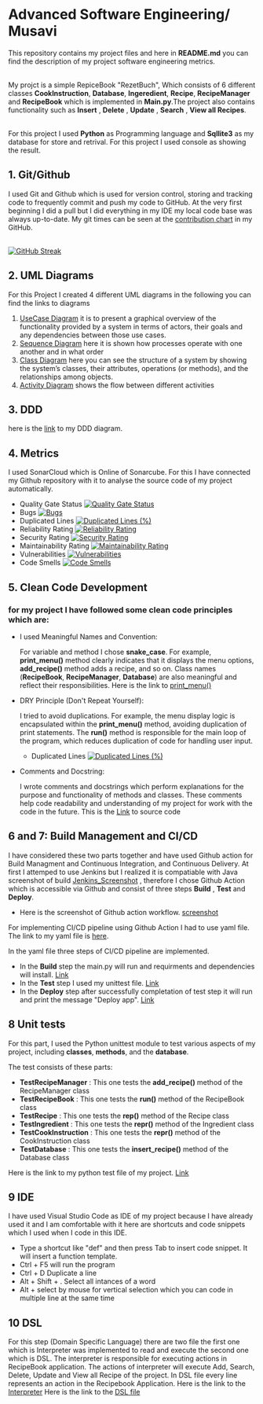 # Advanced Software Engineering/ Musavi
This repository contains my project files and here in **README.md** you can find the description of my project software engineering metrics.<br><br>

My projct is a simple RepiceBook "RezetBuch", Which consists of 6 different classes **CookInstruction**, **Database**, **Ingeredient**, **Recipe**, **RecipeManager** and **RecipeBook** which is implemented in **Main.py**.The project also contains functionality such as **Insert** , **Delete** , **Update** , **Search** , **View all Recipes**.<br><br>


For this project I used **Python** as Programming language and **Sqllite3** as my database for store and retrival. For this project I used console as showing the result.<br>


## 1. Git/Github 
I used Git and Github which is used for version control, storing and tracking code to frequently commit and push my code to GitHub. At the very first beginning I did a pull but I did everything in my IDE my local code base was always up-to-date. My git times can be seen at the [contribution chart](https://github.com/semmusavi?tab=overview&from=2024-03-01&to=2024-03-01) in my GitHub.<br><br>

[![GitHub Streak](https://github-readme-streak-stats.herokuapp.com/?user=semmusavi&theme=cobalt)](https://github.com/semmusavi/st_project)  

## 2. UML Diagrams
For this Project I created 4 different UML diagrams in the following you can find the links to diagrams <br>
  1. [UseCase Diagram](https://github.com/semmusavi/st_project/blob/main/UML/Usecase_Diagram.png) it is to present a graphical overview of the functionality provided by a system in terms of actors, their goals and any dependencies between those use cases.<br>
  2. [Sequence Diagram](https://github.com/semmusavi/st_project/blob/main/UML/Sequence_Diagram.png) here it is shown how processes operate with one another and in what order <br>
  3. [Class Diagram](https://github.com/semmusavi/st_project/blob/main/UML/Class_Diagram.png) here you can see the structure of a system by showing the system’s classes, their attributes, operations (or methods), and the relationships among objects.<br>
  4. [Activity Diagram](https://github.com/semmusavi/st_project/blob/main/UML/Activity_diagram.png) shows the flow between different activities<br>

## 3. DDD 
here is the [link](https://github.com/semmusavi/st_project/blob/main/UML/DDD.png) to my DDD diagram.<br>

## 4. Metrics
I used SonarCloud which is Online of Sonarcube. For this I have connected my Github repository with it to analyse the source code of my project automatically. 
* Quality Gate Status  [![Quality Gate Status](https://sonarcloud.io/api/project_badges/measure?project=semmusavi_st_project&metric=alert_status)](https://sonarcloud.io/summary/new_code?id=semmusavi_st_project)<br>
* Bugs [![Bugs](https://sonarcloud.io/api/project_badges/measure?project=semmusavi_st_project&metric=bugs)](https://sonarcloud.io/summary/new_code?id=semmusavi_st_project)<br>
* Duplicated Lines [![Duplicated Lines (%)](https://sonarcloud.io/api/project_badges/measure?project=semmusavi_st_project&metric=duplicated_lines_density)](https://sonarcloud.io/summary/new_code?id=semmusavi_st_project)<br>
* Reliability Rating [![Reliability Rating](https://sonarcloud.io/api/project_badges/measure?project=semmusavi_st_project&metric=reliability_rating)](https://sonarcloud.io/summary/new_code?id=semmusavi_st_project)<br>
* Security Rating [![Security Rating](https://sonarcloud.io/api/project_badges/measure?project=semmusavi_st_project&metric=security_rating)](https://sonarcloud.io/summary/new_code?id=semmusavi_st_project)<br>
* Maintainability Rating [![Maintainability Rating](https://sonarcloud.io/api/project_badges/measure?project=semmusavi_st_project&metric=sqale_rating)](https://sonarcloud.io/summary/new_code?id=semmusavi_st_project)<br>
* Vulnerabilities [![Vulnerabilities](https://sonarcloud.io/api/project_badges/measure?project=semmusavi_st_project&metric=vulnerabilities)](https://sonarcloud.io/summary/new_code?id=semmusavi_st_project)<br>
* Code Smells [![Code Smells](https://sonarcloud.io/api/project_badges/measure?project=semmusavi_st_project&metric=code_smells)](https://sonarcloud.io/summary/new_code?id=semmusavi_st_project)<br>

## 5. Clean Code Development

### for my project I have followed some clean code principles which are:

* I used Meaningful Names and Convention:
  
  For variable and method I chose **snake_case**. For example, **print_menu()** method clearly indicates that it displays the menu options, **add_recipe()**    method adds a recipe, and so on.
  Class names (**RecipeBook**, **RecipeManager**, **Database**) are also meaningful and reflect their responsibilities. Here is the link to [print_menu()](https://github.com/semmusavi/st_project/blob/95d258075b90e35871d0dc9a3dfd98fcd32d3037/main.py#L11)
  
* DRY Principle (Don't Repeat Yourself):
  
  I tried to avoid duplications.  For example, the menu display logic is encapsulated within the **print_menu()** method, avoiding duplication of print 
  statements. The **run()** method is responsible for the main loop of the program, which reduces duplication of code for handling user input.

  * Duplicated Lines [![Duplicated Lines (%)](https://sonarcloud.io/api/project_badges/measure?project=semmusavi_st_project&metric=duplicated_lines_density)](https://sonarcloud.io/summary/new_code?id=semmusavi_st_project)<br>

* Comments and Docstring:

  I wrote comments and docstrings which perform  explanations for the purpose and functionality of methods and classes. These comments help code readability   and understanding of my project for work with the code in the future. This is the [Link](https://github.com/semmusavi/st_project/blob/95d258075b90e35871d0dc9a3dfd98fcd32d3037/main.py#L7) to source code

## 6 and 7:  Build Management and CI/CD
I have considered these two parts together and have used Github action for Build Managment and Continuous Integration, and Continuous Delivery. At first I attemped to use Jenkins but I realized it is compatiable with Java screenshot of build [Jenkins_Screenshot](https://github.com/semmusavi/st_project/blob/main/jenkins_maven_build.png) , therefore I chose Github Action which is accessible via Github and consist of three steps **Build** , **Test** and **Deploy**.

* Here is the screenshot of Github action workflow. [screenshot](https://github.com/semmusavi/st_project/blob/main/Github_Action_workflow.png)

For implementing CI/CD pipeline using Github Action I had to use yaml file. The link to my yaml file is [here](https://github.com/semmusavi/st_project/blob/main/.github/workflows/python-app.yml). 

In the yaml file three steps of CI/CD pipeline are implemented. 
* In the **Build** step the main.py will run and requirments and dependencies will install. [Link](https://github.com/semmusavi/st_project/blob/main/Build_Step.png)
* In the **Test** step I used my unittest file. [Link](https://github.com/semmusavi/st_project/blob/main/Test_Step.png)
* In the **Deploy** step after successfully completation of test step it will run and print the message "Deploy app". [Link](https://github.com/semmusavi/st_project/blob/main/Deploy_Step.png)

## 8 Unit tests

For this part, I used the Python unittest module to test various aspects of my project, including **classes**, **methods**, and the **database**.

The test consists of these parts: 
*  **TestRecipeManager** : This one tests the **add_recipe()** method of the RecipeManager class 
*  **TestRecipeBook** : This one tests the **run()** method of the RecipeBook class 
*  **TestRecipe** : This one tests the **__rep__()** method of the Recipe class 
*  **TestIngredient** : This one tests the **__repr__()** method of the Ingredient class
*  **TestCookInstruction** : This one tests the **__repr__()** method of the CookInstruction class
*  **TestDatabase** : This one tests the **insert_recipe()** method of the Database class

Here is the link to my python test file of my project. [Link](https://github.com/semmusavi/st_project/blob/main/test_recipe_book.py)

## 9 IDE 
I have used Visual Studio Code as IDE of my project because I have already used it and I am comfortable with it here are shortcuts and code snippets which I used when I code in this IDE.

* Type a shortcut like "def" and then press Tab to insert code snippet. It will insert a function template.
* Ctrl + F5 will run the program
* Ctrl + D Duplicate a line
* Alt + Shift + . Select all intances of a word
* Alt + select by mouse for vertical selection which you can code in multiple line at the same time  

## 10 DSL
For this step (Domain Specific Language) there are two file the first one which is Interpreter was implemented to read and execute the second one which is DSL. The interpreter is responsible for executing actions in RecipeBook application. The actions of interpreter will execute Add, Search, Delete, Update and View all Recipe of the project. In DSL file every line represents an action in the Recipebook Application. 
Here is the link to the [Interpreter](https://github.com/semmusavi/st_project/blob/main/interpreter.py) 
Here is the link to the [DSL file](https://github.com/semmusavi/st_project/blob/main/recipe_book_data.dsl)
